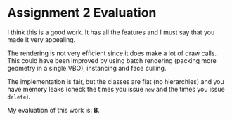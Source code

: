 # Assignment 2 Evaluation

I think this is a good work. It has all the features and I must say that you made it very appealing.

The rendering is not very efficient since it does make a lot of draw calls. This
could have been improved by using batch rendering (packing more geometry in a
single VBO), instancing and face culling. 

The implementation is fair, but the classes are flat (no hierarchies) and you
have memory leaks (check the times you issue `new` and the times you issue
`delete`). 


My evaluation of this work is: **B**.
